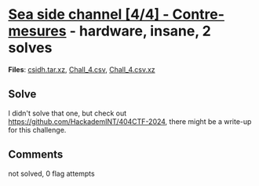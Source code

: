[Sea side channel [4/4] - Contre-mesures](challenge_files/README.md) - hardware, insane, 2 solves
===

**Files**: [csidh.tar.xz](https://www.narthorn.com/ctf/404CTF-2024/challenge_files/S%C3%A9curit%C3%A9%20mat%C3%A9rielle/Sea%20side%20channel%20%5B4_4%5D%20-%20Contre-mesures/csidh.tar.xz), [Chall_4.csv](https://www.narthorn.com/ctf/404CTF-2024/challenge_files/S%C3%A9curit%C3%A9%20mat%C3%A9rielle/Sea%20side%20channel%20%5B4_4%5D%20-%20Contre-mesures/Chall_4.csv), [Chall_4.csv.xz](https://www.narthorn.com/ctf/404CTF-2024/challenge_files/S%C3%A9curit%C3%A9%20mat%C3%A9rielle/Sea%20side%20channel%20%5B4_4%5D%20-%20Contre-mesures/Chall_4.csv.xz)

## Solve

I didn't solve that one, but check out https://github.com/HackademINT/404CTF-2024, there might be a write-up for this challenge.

## Comments

not solved, 0 flag attempts